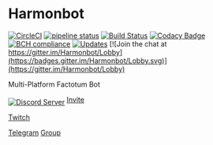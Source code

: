 # Harmonbot

[![CircleCI](https://circleci.com/gh/Harmon758/Harmonbot.svg?style=svg)](https://circleci.com/gh/Harmon758/Harmonbot)
[![pipeline status](https://gitlab.com/Harmon758/Harmonbot/badges/rewrite/pipeline.svg)](https://gitlab.com/Harmon758/Harmonbot/commits/rewrite)
[![Build Status](https://travis-ci.org/Harmon758/Harmonbot.svg?branch=rewrite)](https://travis-ci.org/Harmon758/Harmonbot)
[![Codacy Badge](https://api.codacy.com/project/badge/Grade/38a8ff62492d438cb1fd1f2a77cebb2a)](https://app.codacy.com/project/Harmon758/Harmonbot/dashboard)
[![BCH compliance](https://bettercodehub.com/edge/badge/Harmon758/Harmonbot?branch=rewrite)](https://bettercodehub.com/)
[![Updates](https://pyup.io/repos/github/Harmon758/Harmonbot/shield.svg)](https://pyup.io/repos/github/Harmon758/Harmonbot/)
[![Join the chat at https://gitter.im/Harmonbot/Lobby](https://badges.gitter.im/Harmonbot/Lobby.svg)](https://gitter.im/Harmonbot/Lobby)

Multi-Platform Factotum Bot

<a href="https://discord.gg/MNAVKMd"><img src="https://discordapp.com/api/guilds/147208000132743168/embed.png?style=banner2" alt="Discord Server" align="middle" /></a>
[Invite](https://discordapp.com/oauth2/authorize?client_id=160674537418129409&scope=bot)

[Twitch](https://www.twitch.tv/harmonbot)

[Telegram](https://t.me/harmon_bot) [Group](https://t.me/joinchat/AAAAAAuABgo_g6xutkZYrg)
